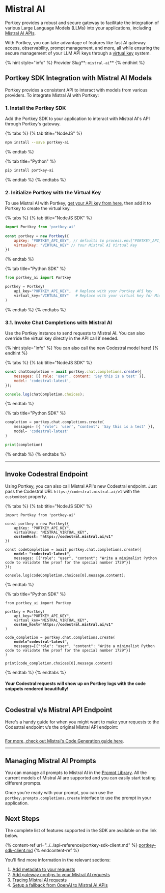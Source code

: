 # Mistral AI

Portkey provides a robust and secure gateway to facilitate the integration of various Large Language Models (LLMs) into your applications, including [Mistral AI APIs](https://docs.mistral.ai/api/).

With Portkey, you can take advantage of features like fast AI gateway access, observability, prompt management, and more, all while ensuring the secure management of your LLM API keys through a [virtual key](../../product/ai-gateway/virtual-keys/) system.

{% hint style="info" %}
Provider Slug**: **<mark style="color:blue;">**`mistral-ai`**</mark>
{% endhint %}

## Portkey SDK Integration with Mistral AI Models

Portkey provides a consistent API to interact with models from various providers. To integrate Mistral AI with Portkey:

### **1. Install the Portkey SDK**

Add the Portkey SDK to your application to interact with Mistral AI's API through Portkey's gateway.

{% tabs %}
{% tab title="NodeJS" %}
```bash
npm install --save portkey-ai
```
{% endtab %}

{% tab title="Python" %}
```bash
pip install portkey-ai
```
{% endtab %}
{% endtabs %}

### **2. Initialize Portkey with the Virtual Key**

To use Mistral AI with Portkey, [get your API key from here](https://console.mistral.ai/api-keys/), then add it to Portkey to create the virtual key.

{% tabs %}
{% tab title="NodeJS SDK" %}
```javascript
import Portkey from 'portkey-ai'
 
const portkey = new Portkey({
    apiKey: "PORTKEY_API_KEY", // defaults to process.env["PORTKEY_API_KEY"]
    virtualKey: "VIRTUAL_KEY" // Your Mistral AI Virtual Key
})
```
{% endtab %}

{% tab title="Python SDK" %}
```python
from portkey_ai import Portkey

portkey = Portkey(
    api_key="PORTKEY_API_KEY",  # Replace with your Portkey API key
    virtual_key="VIRTUAL_KEY"   # Replace with your virtual key for Mistral AI
)
```
{% endtab %}
{% endtabs %}

### **3.1. Invoke Chat Completions with** Mistral AI

Use the Portkey instance to send requests to Mistral AI. You can also override the virtual key directly in the API call if needed.

{% hint style="info" %}
You can also call the new Codestral model here!
{% endhint %}

{% tabs %}
{% tab title="NodeJS SDK" %}
```javascript
const chatCompletion = await portkey.chat.completions.create({
    messages: [{ role: 'user', content: 'Say this is a test' }],
    model: 'codestral-latest',
});

console.log(chatCompletion.choices);
```
{% endtab %}

{% tab title="Python SDK" %}
```python
completion = portkey.chat.completions.create(
    messages= [{ "role": 'user', "content": 'Say this is a test' }],
    model= 'codestral-latest'
)

print(completion)
```
{% endtab %}
{% endtabs %}

***

## Invoke Codestral Endpoint

Using Portkey, you can also call Mistral API's new Codestral endpoint. Just pass the Codestral URL `https://codestral.mistral.ai/v1` with the `customHost` property.

{% tabs %}
{% tab title="NodeJS SDK" %}
<pre class="language-javascript"><code class="lang-javascript">import Portkey from 'portkey-ai'
 
const portkey = new Portkey({
    apiKey: "PORTKEY_API_KEY",
    virtualKey: "MISTRAL_VIRTUAL_KEY",
<strong>    customHost: "https://codestral.mistral.ai/v1"
</strong>})

const codeCompletion = await portkey.chat.completions.create({
<strong>    model: "codestral-latest",
</strong>    messages: [{"role": "user", "content": "Write a minimalist Python code to validate the proof for the special number 1729"}]
});

console.log(codeCompletion.choices[0].message.content);
</code></pre>
{% endtab %}

{% tab title="Python SDK" %}
<pre class="language-python"><code class="lang-python">from portkey_ai import Portkey

portkey = Portkey(
    api_key="PORTKEY_API_KEY", 
    virtual_key="MISTRAL_VIRTUAL_KEY",
<strong>    custom_host="https://codestral.mistral.ai/v1"
</strong>)

code_completion = portkey.chat.completions.create(
<strong>    model="codestral-latest",
</strong>    messages=[{"role": "user", "content": "Write a minimalist Python code to validate the proof for the special number 1729"}]
)

print(code_completion.choices[0].message.content)
</code></pre>
{% endtab %}
{% endtabs %}

#### Your Codestral requests will show up on Portkey logs with the code snippets rendered beautifully!

<figure><img src="../../.gitbook/assets/CleanShot 2024-05-29 at 23.16.22@2x.png" alt=""><figcaption></figcaption></figure>

## Codestral v/s Mistral API Endpoint

Here's a handy guide for when you might want to make your requests to the Codestral endpoint v/s the original Mistral API endpoint:

<figure><img src="../../.gitbook/assets/CleanShot 2024-05-30 at 08.07.22@2x.png" alt=""><figcaption></figcaption></figure>

[For more, check out Mistral's Code Generation guide here](https://docs.mistral.ai/capabilities/code\_generation/#operation/listModels).

***

## Managing Mistral AI Prompts

You can manage all prompts to Mistral AI in the [Prompt Library](../../product/prompt-library.md). All the current models of Mistral AI are supported and you can easily start testing different prompts.

Once you're ready with your prompt, you can use the `portkey.prompts.completions.create` interface to use the prompt in your application.

## Next Steps

The complete list of features supported in the SDK are available on the link below.

{% content-ref url="../../api-reference/portkey-sdk-client.md" %}
[portkey-sdk-client.md](../../api-reference/portkey-sdk-client.md)
{% endcontent-ref %}

You'll find more information in the relevant sections:

1. [Add metadata to your requests](../../product/observability/metadata.md)
2. [Add gateway configs to your Mistral AI](../../product/ai-gateway/configs.md)[ requests](../../product/ai-gateway/configs.md)
3. [Tracing Mistral AI requests](../../product/observability/traces.md)
4. [Setup a fallback from OpenAI to Mistral AI APIs](../../product/ai-gateway/fallbacks.md)
